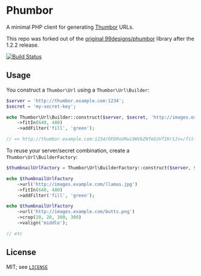 # Phumbor

A minimal PHP client for generating [Thumbor](https://github.com/globocom/thumbor) URLs.

This repo was forked out of the [original 99designs/phumbor](https://github.com/99designs/phumbor) library after the 1.2.2 release.

[![Build Status](https://travis-ci.org/webfactory/phumbor.svg?branch=master)](https://travis-ci.org/webfactory/phumbor)

## Usage

You construct a `Thumbor\Url` using a `Thumbor\Url\Builder`:

```php
$server = 'http://thumbor.example.com:1234';
$secret = 'my-secret-key';

echo Thumbor\Url\Builder::construct($server, $secret, 'http://images.example.com/llamas.jpg')
    ->fitIn(640, 480)
    ->addFilter('fill', 'green');

// => http://thumbor.example.com:1234/OFDRoURwi9WVbZNfeOJVfIKr1Js=/fit-in/640x480/filters:fill(green)/http://images/example.com/llamas.jpg
```

To reuse your server/secret combination, create a `Thumbor\Url\BuilderFactory`:

```php
$thumbnailUrlFactory = Thumbor\Url\BuilderFactory::construct($server, $secret);

echo $thumbnailUrlFactory
    ->url('http://images.example.com/llamas.jpg')
    ->fitIn(640, 480)
    ->addFilter('fill', 'green');

echo $thumbnailUrlFactory
    ->url('http://images.example.com/butts.png')
    ->crop(20, 20, 300, 300)
    ->valign('middle');

// etc
```
## License

MIT; see [`LICENSE`](LICENSE)
